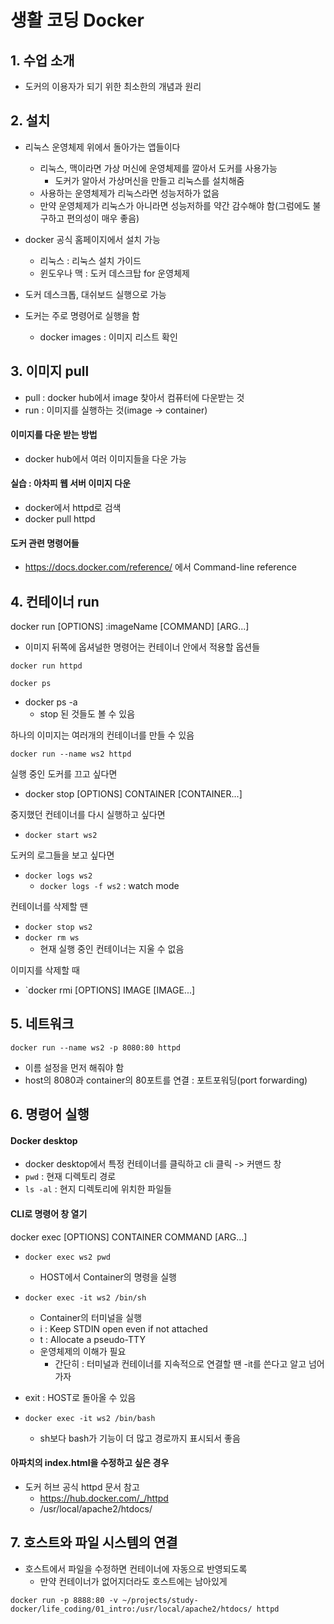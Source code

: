 # 생활 코딩 Docker

## 1. 수업 소개

- 도커의 이용자가 되기 위한 최소한의 개념과 원리

## 2. 설치

- 리눅스 운영체제 위에서 돌아가는 앱들이다

  - 리눅스, 맥이라면 가상 머신에 운영체제를 깔아서 도커를 사용가능
    - 도커가 알아서 가상머신을 만들고 리눅스를 설치해줌
  - 사용하는 운영체제가 리눅스라면 성능저하가 없음
  - 만약 운영체제가 리눅스가 아니라면 성능저하를 약간 감수해야 함(그럼에도 불구하고 편의성이 매우 좋음)

- docker 공식 홈페이지에서 설치 가능

  - 리눅스 : 리눅스 설치 가이드
  - 윈도우나 맥 : 도커 데스크탑 for 운영체제

- 도커 데스크톱, 대쉬보드 실행으로 가능

- 도커는 주로 명령어로 실행을 함
  - docker images : 이미지 리스트 확인

## 3. 이미지 pull

- pull : docker hub에서 image 찾아서 컴퓨터에 다운받는 것
- run : 이미지를 실행하는 것(image -> container)

#### 이미지를 다운 받는 방법

- docker hub에서 여러 이미지들을 다운 가능

#### 실습 : 아차피 웹 서버 이미지 다운

- docker에서 httpd로 검색
- docker pull httpd

#### 도커 관련 명령어들

- https://docs.docker.com/reference/ 에서 Command-line reference

## 4. 컨테이너 run

docker run [OPTIONS] :imageName [COMMAND] [ARG...]

- 이미지 뒤쪽에 옵셔널한 명령어는 컨테이너 안에서 적용할 옵션들

`docker run httpd`

`docker ps`

- docker ps -a
  - stop 된 것들도 볼 수 있음

하나의 이미지는 여러개의 컨테이너를 만들 수 있음

`docker run --name ws2 httpd`

실행 중인 도커를 끄고 싶다면

- docker stop [OPTIONS] CONTAINER [CONTAINER...]

중지했던 컨테이너를 다시 실행하고 싶다면

- `docker start ws2`

도커의 로그들을 보고 싶다면

- `docker logs ws2`
  - `docker logs -f ws2` : watch mode

컨테이너를 삭제할 땐

- `docker stop ws2`
- `docker rm ws`
  - 현재 실행 중인 컨테이너는 지울 수 없음

이미지를 삭제할 때

- `docker rmi [OPTIONS] IMAGE [IMAGE...]

## 5. 네트워크

`docker run --name ws2 -p 8080:80 httpd`

- 이름 설정을 먼저 해줘야 함
- host의 8080과 container의 80포트를 연결 : 포트포워딩(port forwarding)

## 6. 명령어 실행

#### Docker desktop

- docker desktop에서 특정 컨테이너를 클릭하고 cli 클릭 -> 커맨드 창
- `pwd` : 현재 디렉토리 경로
- `ls -al` : 현지 디렉토리에 위치한 파일들

#### CLI로 명령어 창 열기

docker exec [OPTIONS] CONTAINER COMMAND [ARG...]

- `docker exec ws2 pwd`

  - HOST에서 Container의 명령을 실행

- `docker exec -it ws2 /bin/sh`
  - Container의 터미널을 실행
  - i : Keep STDIN open even if not attached
  - t : Allocate a pseudo-TTY
  - 운영체제의 이해가 필요
    - 간단히 : 터미널과 컨테이너를 지속적으로 연결할 땐 -it를 쓴다고 알고 넘어가자
- exit : HOST로 돌아올 수 있음

- `docker exec -it ws2 /bin/bash`
  - sh보다 bash가 기능이 더 많고 경로까지 표시되서 좋음

#### 아파치의 index.html을 수정하고 싶은 경우

- 도커 허브 공식 httpd 문서 참고
  - https://hub.docker.com/_/httpd
  - /usr/local/apache2/htdocs/

## 7. 호스트와 파일 시스템의 연결

- 호스트에서 파일을 수정하면 컨테이너에 자동으로 반영되도록
  - 만약 컨테이너가 없어지더라도 호스트에는 남아있게

`docker run -p 8888:80 -v ~/projects/study-docker/life_coding/01_intro:/usr/local/apache2/htdocs/ httpd`
